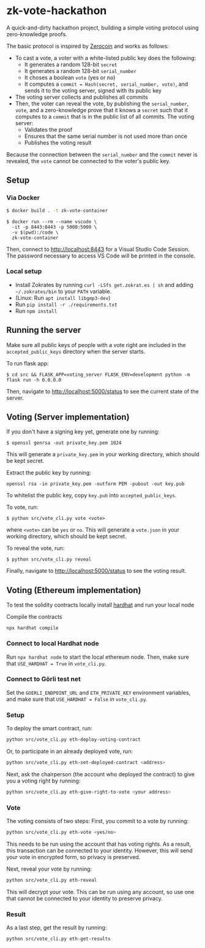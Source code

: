 # zk-vote-hackathon
A quick-and-dirty hackathon project, building a simple voting protocol using zero-knowledge proofs.

The basic protocol is inspired by [Zerocoin](https://zerocoin.org/) and works as follows:
- To cast a vote, a voter with a white-listed public key does the following:
  - It generates a random 128-bit `secret`
  - It generates a random 128-bit `serial_number`
  - It choses a boolean `vote` (yes or no)
  - It computes a `commit = Hash(secret, serial_number, vote)`, and sends it to the voting server, signed with its public key
- The voting server collects and publishes all commits
- Then, the voter can reveal the vote, by publishing the `serial_number`, `vote`, and a zero-knowledge prove that it knows a `secret` such that it computes to a `commit` that is in the public list of all commits. The voting server:
  - Validates the proof
  - Ensures that the same serial number is not used more than once
  - Publishes the voting result
  
Because the connection between the `serial_number` and the `commit` never is revealed, the `vote` cannot be connected to the voter's public key.

## Setup

### Via Docker

```bash
$ docker build . -t zk-vote-container
```

```
$ docker run --rm --name vscode \
  -it -p 8443:8443 -p 5000:5000 \
  -v $(pwd):/code \
  zk-vote-container
```

Then, connect to [http://localhost:8443](http://localhost:8443) for a Visual Studio Code Session.
The password necessary to access VS Code will be printed in the console.

### Local setup

- Install Zokrates by running `curl -LSfs get.zokrat.es | sh` and adding `~/.zokrates/bin` to your `PATH` variable.
- (Linux: Run `apt install libgmp3-dev`)
- Run `pip install -r ./requirements.txt`
- Run `npm install`

## Running the server

Make sure all public keys of people with a vote right are included in the `accepted_public_keys` directory when the server starts.

To run flask app:

```
$ cd src && FLASK_APP=voting_server FLASK_ENV=development python -m flask run -h 0.0.0.0
```

Then, navigate to [http://localhost:5000/status](http://localhost:5000/status) to see the current state of the server.

## Voting (Server implementation)

If you don't have a signing key yet, generate one by running:
```
$ openssl genrsa -out private_key.pem 1024
```

This will generate a `private_key.pem` in your working directory, which should be kept secret.

Extract the public key by running:
```
openssl rsa -in private_key.pem -outform PEM -pubout -out key.pub
```
To whitelist the public key, copy `key.pub` into `accepted_public_keys`.

To vote, run:
```
$ python src/vote_cli.py vote <vote>
```

where `<vote>` can be `yes` or `no`.
This will generate a `vote.json` in your working directory, which should be kept secret.

To reveal the vote, run:
```
$ python src/vote_cli.py reveal
```

Finally, navigate to [http://localhost:5000/status](http://localhost:5000/status) to see the voting result.

## Voting (Ethereum implementation)

To test the solidity contracts locally install [hardhat](https://hardhat.org/hardhat-runner/docs/getting-started) and
run your local node

Compile the contracts
```
npx hardhat compile
```

### Connect to local Hardhat node

Run `npx hardhat node` to start the local ethereum node.
Then, make sure that `USE_HARDHAT = True` in `vote_cli.py`.

### Connect to Görli test net

Set the `GOERLI_ENDPOINT_URL` and `ETH_PRIVATE_KEY` environment variables, and make sure that `USE_HARDHAT = False` in `vote_cli.py`.

### Setup

To deploy the smart contract, run:

```bash
python src/vote_cli.py eth-deploy-voting-contract
```

Or, to participate in an already deployed vote, run:

```bash
python src/vote_cli.py eth-set-deployed-contract <address>
```

Next, ask the chairperson (the account who deployed the contract) to give you a voting right by running:

```bash
python src/vote_cli.py eth-give-right-to-vote <your address>
```

### Vote

The voting consists of two steps: First, you commit to a vote by running:

```bash
python src/vote_cli.py eth-vote <yes/no>
```

This needs to be run using the account that has voting rights.
As a result, this transaction can be connected to your identity.
However, this will send your vote in encrypted form, so privacy is preserved.

Next, reveal your vote by running:

```bash
python src/vote_cli.py eth-reveal
```

This will decrypt your vote.
This can be run using any account, so use one that cannot be connected to your identity to preserve privacy.

### Result

As a last step, get the result by running:

```bash
python src/vote_cli.py eth-get-results
```